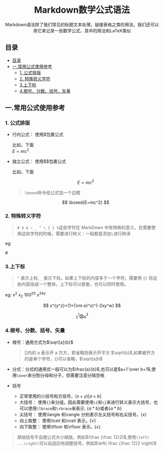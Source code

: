 <div align="center">
  <h1>Markdown数学公式语法</h1>
  <p>Markdown语法除了我们常见的标题文本处理，链接表格之类的用法，我们还可以用它来记录一些数学公式，其中的用法和LaTeX类似</p>
</div>

## 目录

- [目录](#目录)
- [一.常用公式使用参考](#一常用公式使用参考)
  - [1. 公式排版](#1-公式排版)
  - [2. 特殊转义字符](#2-特殊转义字符)
  - [3.上下标](#3上下标)
  - [4.根号、分数、括号、矢量](#4根号分数括号矢量)

## 一.常用公式使用参考

### 1. 公式排版

- 行内公式： 使用$包裹公式

  比如，下面<br>
  $E=mc^2$

- 独立公式： 使用$$包裹公式

  比如，下面

  $$
  E=mc^2
  $$

  > `\boxed`命令给公式加一个边框

  $$
    \boxed{E=mc^2}
  $$

### 2. 特殊转义字符

> `# $ & ~ _ ^ \ { } %`这些字符在 MarkDown 中有特殊的意义，在需要使用这些字符的时候，需要进行转义：一般都是添加`\`进行转译

eg:

\#

### 3.上下标

> `^` 表示上标, `_` 表示下标。如果上下标的内容多于一个字符，需要用 `{}` 将这些内容括成一个整体。上下标可以嵌套，也可以同时使用。

eg: $x^2$ $x_2$ $100^{20}$ ${{x^3}^4}^y$

$$ x^{y^z}=(1+{\rm e}^x)^{-2xy^w} $$

$$ {^1_2}\bigotimes{^3_4} $$

### 4.根号、分数、括号、矢量

- 根号：通用方式为$\sqrt[a]{b}$

  > []内的 a 表示开 a 次方，若省略则表示开平方 $\sqrt{b}$,如果被开方的是单个字符，{}可以省略，$\sqrt[a]b$

- 分式：分式的通用式一般可以为$\frac{a}{b}$,也可以是$a+1 \over b+1$,使用`\over`来分割分母和分子，但需要注意分隔空格
- 括号
  - 正常使用的小括号和方括号，$(x+y)[a+b]$
  - 大括号： 使用`{}`来分组，因此需要使用`\{`和`\}`来进行转义表示大括号，也可以使用`\lbrace`和`\rbrace`来表示, $\{a*b\}$或者$\lbrace a*b \rbrace$
  - 尖括号： 使用\langle 和\rangle 分别表示左尖括号和右尖括号。$\langle x \rangle$
  - 向上取整： 使用\lceil 和\rceil 表示。$\lceil x \rceil$
  - 向下取整： 使用\lfloor 和\rfloor 表示。$\lfloor x \rfloor$

> 原始括号不会随公式大小缩放。例如$(\frac {\frac 12}2)$,使用`\left( ...\right)`可以自适应地调整括号。例如$\left( \frac {\frac 12}2 \right)$
